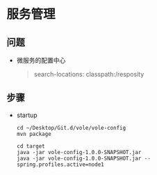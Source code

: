 # 服务管理

## 问题

- 微服务的配置中心
  > search-locations: classpath:/resposity
  > 

## 步骤

- startup
  ```
  cd ~/Desktop/Git.d/vole/vole-config
  mvn package
  
  cd target
  java -jar vole-config-1.0.0-SNAPSHOT.jar
  java -jar vole-config-1.0.0-SNAPSHOT.jar --spring.profiles.active=node1
  ```
